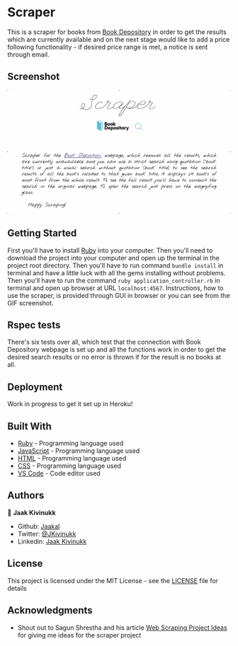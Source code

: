 # Scraper

This is a scraper for books from [Book Depository](https://www.bookdepository.com/) in order to get the results which are currently available and on the next stage would like to add a price following functionality - if desired price range is met, a notice is sent through email.

## Screenshot

![Screenshot of the webpage](https://github.com/Jaakal/scraper/blob/set_up_scraper/screenshot.gif)

## Getting Started

First you'll have to install [Ruby](https://www.ruby-lang.org/en/documentation/installation/) into your computer. Then you'll need to download the project into your computer and open up the terminal in the project root directory. Then you'll have to run command `bundle install` in terminal and have a little luck with all the gems installing without problems. Then you'll have to run the command `ruby application_controller.rb` in terminal and open up browser at URL `localhost:4567`. Instructions, how to use the scraper, is provided through GUI in browser or you can see from the GIF screenshot.

## Rspec tests

There's six tests over all, which test that the connection with Book Depository webpage is set up and all the functions work in order to get the desired search results or no error is thrown if for the result is no books at all.

## Deployment

Work in progress to get it set up in Heroku!

## Built With

* [Ruby](http://www.dropwizard.io/1.0.2/docs/) - Programming language used
* [JavaScript](https://www.javascript.com/) - Programming language used
* [HTML](https://html.com/) - Programming language used
* [CSS](https://www.w3schools.com/css/css_intro.asp) - Programming language used
* [VS Code](https://maven.apache.org/) - Code editor used

## Authors

👤 **Jaak Kivinukk**

- Github: [Jaakal](https://github.com/Jaakal)
- Twitter: [@JKivinukk](https://twitter.com/JKivinukk)
- Linkedin: [Jaak Kivinukk](https://www.linkedin.com/in/jaak-kivinukk-7098b1153/)

## License

This project is licensed under the MIT License - see the [LICENSE](LICENSE) file for details

## Acknowledgments

* Shout out to Sagun Shrestha and his article [Web Scraping Project Ideas](https://medium.com/etllab/web-scraping-project-ideas-50de5d21947) for giving me ideas for the scraper project
